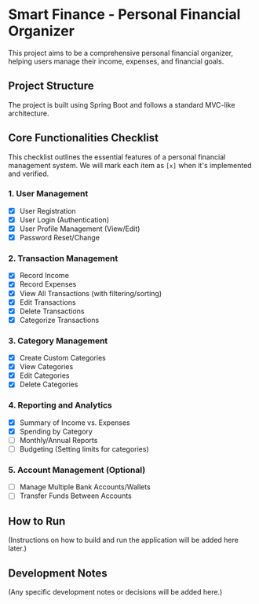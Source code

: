 # Smart Finance - Personal Financial Organizer

This project aims to be a comprehensive personal financial organizer, helping users manage their income, expenses, and financial goals.

## Project Structure

The project is built using Spring Boot and follows a standard MVC-like architecture.

## Core Functionalities Checklist

This checklist outlines the essential features of a personal financial management system. We will mark each item as `[x]` when it's implemented and verified.

### 1. User Management
- [x] User Registration
- [x] User Login (Authentication)
- [x] User Profile Management (View/Edit)
- [x] Password Reset/Change

### 2. Transaction Management
- [x] Record Income
- [x] Record Expenses
- [x] View All Transactions (with filtering/sorting)
- [x] Edit Transactions
- [x] Delete Transactions
- [x] Categorize Transactions

### 3. Category Management
- [x] Create Custom Categories
- [x] View Categories
- [x] Edit Categories
- [x] Delete Categories

### 4. Reporting and Analytics
- [x] Summary of Income vs. Expenses
- [x] Spending by Category
- [ ] Monthly/Annual Reports
- [ ] Budgeting (Setting limits for categories)

### 5. Account Management (Optional)
- [ ] Manage Multiple Bank Accounts/Wallets
- [ ] Transfer Funds Between Accounts

## How to Run

(Instructions on how to build and run the application will be added here later.)

## Development Notes

(Any specific development notes or decisions will be added here.)
